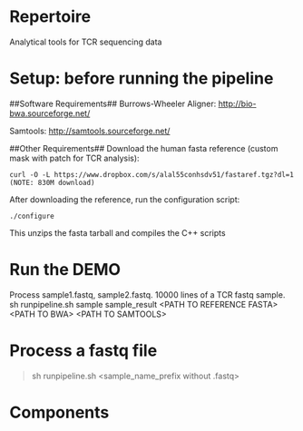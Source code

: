Repertoire
=========
Analytical tools for TCR sequencing data


Setup: before running the pipeline
=========

##Software Requirements##
Burrows-Wheeler Aligner: http://bio-bwa.sourceforge.net/

Samtools: http://samtools.sourceforge.net/

##Other Requirements##
Download the human fasta reference (custom mask with patch for TCR analysis):
```
curl -O -L https://www.dropbox.com/s/alal55conhsdv51/fastaref.tgz?dl=1  (NOTE: 830M download)
```
After downloading the reference, run the configuration script:
```
./configure
```

This unzips the fasta tarball and compiles the C++ scripts

Run the DEMO
=========
Process sample1.fastq, sample2.fastq. 10000 lines of a TCR fastq sample. 
sh runpipeline.sh sample sample_result \<PATH TO REFERENCE FASTA\>  \<PATH TO BWA\> \<PATH TO SAMTOOLS\>


Process a fastq file
=========
> sh runpipeline.sh <sample_name_prefix without .fastq> <output path> <PATH TO REFERENCE FASTA>  <PATH TO BWA> <PATH TO SAMTOOLS>


Components
=========

